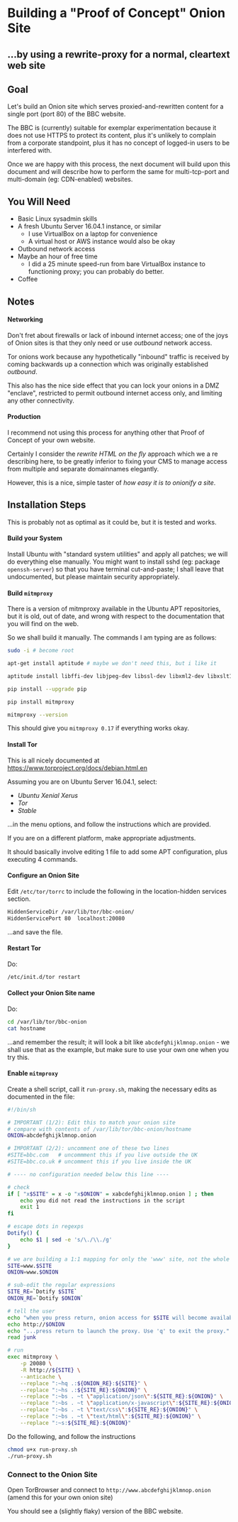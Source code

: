 # Building a "Proof of Concept" Onion Site
## …by using a rewrite-proxy for a normal, cleartext web site

## Goal

Let's build an Onion site which serves proxied-and-rewritten content for a single port (port 80) of the BBC website.

The BBC is (currently) suitable for exemplar experimentation because it does not use HTTPS to protect its content, plus it's unlikely to complain from a corporate standpoint, plus it has no concept of logged-in users to be interfered with.

Once we are happy with this process, the next document will build upon this document and will describe how to perform the same for multi-tcp-port and multi-domain (eg: CDN-enabled) websites.

## You Will Need

* Basic Linux sysadmin skills
* A fresh Ubuntu Server 16.04.1 instance, or similar
  * I use VirtualBox on a laptop for convenience
  * A virtual host or AWS instance would also be okay
* Outbound network access
* Maybe an hour of free time
  * I did a 25 minute speed-run from bare VirtualBox instance to functioning proxy; you can probably do better.
* Coffee

## Notes

#### Networking

Don't fret about firewalls or lack of inbound internet access; one of the joys of Onion sites is that they only need or use *outbound* network access.

Tor onions work because any hypothetically "inbound" traffic is received by coming backwards up a connection which was originally established *outbound*.

This also has the nice side effect that you can lock your onions in a DMZ "enclave", restricted to permit outbound internet access only, and limiting any other connectivity.

#### Production

I recommend not using this process for anything other that Proof of Concept of your own website.

Certainly I consider the *rewrite HTML on the fly* approach which we a re describing here, to be greatly inferior to fixing your CMS to manage access from multiple and separate domainnames elegantly.

However, this is a nice, simple taster of *how easy it is to onionify a site*.

## Installation Steps

This is probably not as optimal as it could be, but it is tested and works.

#### Build your System

Install Ubuntu with "standard system utilities" and apply all patches; we will do everything else manually. You might want to install sshd (eg: package `openssh-server`) so that you have terminal cut-and-paste; I shall leave that undocumented, but please maintain security appropriately.

#### Build `mitmproxy`

There is a version of mitmproxy available in the Ubuntu APT repositories, but it is old, out of date, and wrong with respect to the documentation that you will find on the web.

So we shall build it manually.  The commands I am typing are as follows:

```sh
sudo -i # become root

apt-get install aptitude # maybe we don't need this, but i like it

aptitude install libffi-dev libjpeg-dev libssl-dev libxml2-dev libxslt1-dev libyaml-dev python-dev python-pip zlib1g-dev

pip install --upgrade pip

pip install mitmproxy

mitmproxy --version
```

This should give you `mitmproxy 0.17` if everything works okay.

#### Install Tor

This is all nicely documented at https://www.torproject.org/docs/debian.html.en

Assuming you are on Ubuntu Server 16.04.1, select:

* *Ubuntu Xenial Xerus*
* *Tor*
* *Stable*

...in the menu options, and follow the instructions which are provided. 

If you are on a different platform, make appropriate adjustments.

It should basically involve editing 1 file to add some APT configuration, plus executing 4 commands.

#### Configure an Onion Site

Edit `/etc/tor/torrc` to include the following in the location-hidden services section.

```sh
HiddenServiceDir /var/lib/tor/bbc-onion/
HiddenServicePort 80  localhost:20080
```

...and save the file.

#### Restart Tor

Do:

```sh
/etc/init.d/tor restart
```

#### Collect your Onion Site name

Do:

```sh
cd /var/lib/tor/bbc-onion
cat hostname
```

...and remember the result; it will look a bit like `abcdefghijklmnop.onion` - we shall use that as the example, but make sure to use your own one when you try this.

#### Enable `mitmproxy`

Create a shell script, call it `run-proxy.sh`, making the necessary edits as documented in the file:

```sh
#!/bin/sh

# IMPORTANT (1/2): Edit this to match your onion site
# compare with contents of /var/lib/tor/bbc-onion/hostname
ONION=abcdefghijklmnop.onion

# IMPORTANT (2/2): uncomment one of these two lines
#SITE=bbc.com   # uncommment this if you live outside the UK
#SITE=bbc.co.uk # uncomment this if you live inside the UK

# ---- no configuration needed below this line ----

# check
if [ "x$SITE" = x -o "x$ONION" = xabcdefghijklmnop.onion ] ; then
    echo you did not read the instructions in the script
    exit 1
fi

# escape dots in regexps
Dotify() {
    echo $1 | sed -e 's/\./\\./g'
}

# we are building a 1:1 mapping for only the 'www' site, not the whole TLD
SITE=www.$SITE
ONION=www.$ONION

# sub-edit the regular expressions
SITE_RE=`Dotify $SITE`
ONION_RE=`Dotify $ONION`

# tell the user
echo "when you press return, onion access for $SITE will become available on:"
echo http://$ONION
echo "...press return to launch the proxy. Use 'q' to exit the proxy."
read junk

# run
exec mitmproxy \
    -p 20080 \
    -R http://${SITE} \
    --anticache \
    --replace ":~hq .:${ONION_RE}:${SITE}" \
    --replace ":~hs .:${SITE_RE}:${ONION}" \
    --replace ":~bs . ~t \"application/json\":${SITE_RE}:${ONION}" \
    --replace ":~bs . ~t \"application/x-javascript\":${SITE_RE}:${ONION}" \
    --replace ":~bs . ~t \"text/css\":${SITE_RE}:${ONION}" \
    --replace ":~bs . ~t \"text/html\":${SITE_RE}:${ONION}" \
    --replace ":~s:${SITE_RE}:${ONION}"
```

Do the following, and follow the instructions
```sh
chmod u+x run-proxy.sh
./run-proxy.sh
```


### Connect to the Onion Site

Open TorBrowser and connect to `http://www.abcdefghijklmnop.onion` (amend this for your own onion site)

You should see a (slightly flaky) version of the BBC website.
